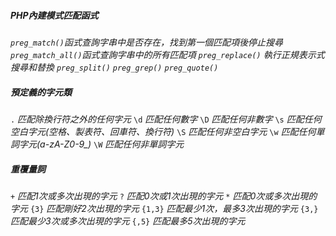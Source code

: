 ##### PHP內建模式匹配函式

*`preg_match()`函式查詢字串中是否存在，找到第一個匹配項後停止搜尋*
*`preg_match_all()`函式查詢字串中的所有匹配項*
*`preg_replace()` 執行正規表示式搜尋和替換*
*`preg_split()`*
*`preg_grep()`*
*`preg_quote()`*

##### 預定義的字元類

`.`	*匹配除換行符之外的任何字元*
`\d`	*匹配任何數字*
`\D`	*匹配任何非數字*
`\s`	*匹配任何空白字元(空格、製表符、回車符、換行符)*
`\S`	*匹配任何非空白字元*
`\w`	*匹配任何單詞字元(a-zA-Z0-9_)*
`\W`	*匹配任何非單詞字元*

##### 重覆量詞

`+`		*匹配1次或多次出現的字元*
`?`		*匹配0次或1次出現的字元*
`*`		*匹配0次或多次出現的字元*
`{3}`	*匹配剛好2次出現的字元*
`{1,3}`	*匹配最少1次，最多3次出現的字元*
`{3,}`	*匹配最少3次或多次出現的字元*
`{,5}`	*匹配最多5次出現的字元*



